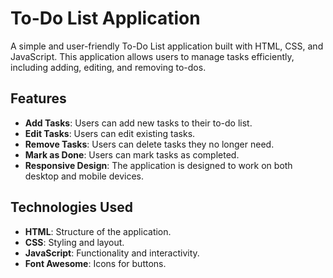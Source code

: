 # To-Do List Application

A simple and user-friendly To-Do List application built with HTML, CSS, and JavaScript. This application allows users to manage tasks efficiently, including adding, editing, and removing to-dos.

## Features

- **Add Tasks**: Users can add new tasks to their to-do list.
- **Edit Tasks**: Users can edit existing tasks.
- **Remove Tasks**: Users can delete tasks they no longer need.
- **Mark as Done**: Users can mark tasks as completed.
- **Responsive Design**: The application is designed to work on both desktop and mobile devices.

## Technologies Used

- **HTML**: Structure of the application.
- **CSS**: Styling and layout.
- **JavaScript**: Functionality and interactivity.
- **Font Awesome**: Icons for buttons.
